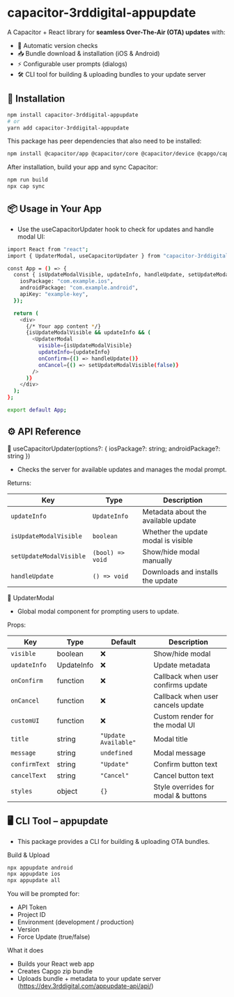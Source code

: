 # capacitor-3rddigital-appupdate

A Capacitor + React library for **seamless Over-The-Air (OTA) updates** with:

- 🔄 Automatic version checks
- 📥 Bundle download & installation (iOS & Android)
- ⚡ Configurable user prompts (dialogs)
- 🛠️ CLI tool for building & uploading bundles to your update server

## 🚀 Installation

```sh
npm install capacitor-3rddigital-appupdate
# or
yarn add capacitor-3rddigital-appupdate
```

This package has peer dependencies that also need to be installed:

```sh
npm install @capacitor/app @capacitor/core @capacitor/device @capgo/capacitor-updater
```

After installation, build your app and sync Capacitor:

```sh
npm run build
npx cap sync
```

## 📦 Usage in Your App

- Use the useCapacitorUpdater hook to check for updates and handle modal UI:

```sh
import React from "react";
import { UpdaterModal, useCapacitorUpdater } from "capacitor-3rddigital-appupdate";

const App = () => {
  const { isUpdateModalVisible, updateInfo, handleUpdate, setUpdateModalVisible } = useCapacitorUpdater({
    iosPackage: "com.example.ios",
    androidPackage: "com.example.android",
    apiKey: "example-key",
  });

  return (
    <div>
      {/* Your app content */}
      {isUpdateModalVisible && updateInfo && (
        <UpdaterModal
          visible={isUpdateModalVisible}
          updateInfo={updateInfo}
          onConfirm={() => handleUpdate()}
          onCancel={() => setUpdateModalVisible(false)}
        />
      )}
    </div>
  );
};

export default App;
```

## ⚙️ API Reference

🔹 useCapacitorUpdater(options?: { iosPackage?: string; androidPackage?: string })

- Checks the server for available updates and manages the modal prompt.

Returns:

| Key                     | Type             | Description                         |
| ----------------------- | ---------------- | ----------------------------------- |
| `updateInfo`            | `UpdateInfo`     | Metadata about the available update |
| `isUpdateModalVisible`  | `boolean`        | Whether the update modal is visible |
| `setUpdateModalVisible` | `(bool) => void` | Show/hide modal manually            |
| `handleUpdate`          | `() => void`     | Downloads and installs the update   |

🔹 UpdaterModal

- Global modal component for prompting users to update.

Props:

| Key           | Type       | Default              | Description                         |
| ------------- | ---------- | -------------------- | ----------------------------------- |
| `visible`     | boolean    | ❌                   | Show/hide modal                     |
| `updateInfo`  | UpdateInfo | ❌                   | Update metadata                     |
| `onConfirm`   | function   | ❌                   | Callback when user confirms update  |
| `onCancel`    | function   | ❌                   | Callback when user cancels update   |
| `customUI`    | function   | ❌                   | Custom render for the modal UI      |
| `title`       | string     | `"Update Available"` | Modal title                         |
| `message`     | string     | `undefined`          | Modal message                       |
| `confirmText` | string     | `"Update"`           | Confirm button text                 |
| `cancelText`  | string     | `"Cancel"`           | Cancel button text                  |
| `styles`      | object     | `{}`                 | Style overrides for modal & buttons |

## 🖥️ CLI Tool – appupdate

- This package provides a CLI for building & uploading OTA bundles.

Build & Upload

```sh
npx appupdate android
npx appupdate ios
npx appupdate all
```

You will be prompted for:

- API Token
- Project ID
- Environment (development / production)
- Version
- Force Update (true/false)

What it does

- Builds your React web app
- Creates Capgo zip bundle
- Uploads bundle + metadata to your update server (https://dev.3rddigital.com/appupdate-api/api/)
